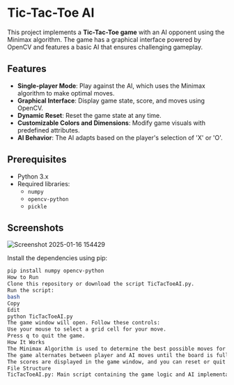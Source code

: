 # Tic-Tac-Toe AI

This project implements a **Tic-Tac-Toe game** with an AI opponent using the Minimax algorithm. The game has a graphical interface powered by OpenCV and features a basic AI that ensures challenging gameplay.

## Features

- **Single-player Mode**: Play against the AI, which uses the Minimax algorithm to make optimal moves.
- **Graphical Interface**: Display game state, score, and moves using OpenCV.
- **Dynamic Reset**: Reset the game state at any time.
- **Customizable Colors and Dimensions**: Modify game visuals with predefined attributes.
- **AI Behavior**: The AI adapts based on the player's selection of 'X' or 'O'.

## Prerequisites

- Python 3.x
- Required libraries:
  - `numpy`
  - `opencv-python`
  - `pickle`

## Screenshots
![Screenshot 2025-01-16 154429](https://github.com/user-attachments/assets/430cd645-a73c-411f-89fb-d53ec3c6795f)

Install the dependencies using pip:
```bash
pip install numpy opencv-python
How to Run
Clone this repository or download the script TicTacToeAI.py.
Run the script:
bash
Copy
Edit
python TicTacToeAI.py
The game window will open. Follow these controls:
Use your mouse to select a grid cell for your move.
Press q to quit the game.
How It Works
The Minimax Algorithm is used to determine the best possible moves for the AI. It evaluates game states recursively to maximize AI outcomes while minimizing player advantage.
The game alternates between player and AI moves until the board is full or a win condition is met.
The scores are displayed in the game window, and you can reset or quit anytime.
File Structure
TicTacToeAI.py: Main script containing the game logic and AI implementation.


